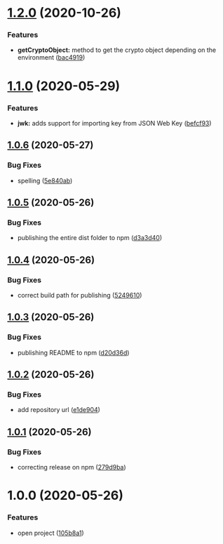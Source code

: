 # [1.2.0](https://github.com/willgm/web-crypto-tools/compare/v1.1.0...v1.2.0) (2020-10-26)


### Features

* **getCryptoObject:** method to get the crypto object depending on the environment ([bac4919](https://github.com/willgm/web-crypto-tools/commit/bac4919bd9f1f85c012f2267498972d00897172a))

# [1.1.0](https://github.com/willgm/web-crypto-tools/compare/v1.0.6...v1.1.0) (2020-05-29)


### Features

* **jwk:** adds support for importing key from JSON Web Key ([befcf93](https://github.com/willgm/web-crypto-tools/commit/befcf93dfc965c4dc801dd577689cf694b35ffa5))

## [1.0.6](https://github.com/willgm/web-crypto-tools/compare/v1.0.5...v1.0.6) (2020-05-27)


### Bug Fixes

* spelling ([5e840ab](https://github.com/willgm/web-crypto-tools/commit/5e840ab24cfc9d97a96fb33f98ad663f15801f38))

## [1.0.5](https://github.com/willgm/web-crypto-tools/compare/v1.0.4...v1.0.5) (2020-05-26)


### Bug Fixes

* publishing the entire dist folder to npm ([d3a3d40](https://github.com/willgm/web-crypto-tools/commit/d3a3d4014ee302ab51b40484e3f96e74c71deaea))

## [1.0.4](https://github.com/willgm/web-crypto-tools/compare/v1.0.3...v1.0.4) (2020-05-26)


### Bug Fixes

* correct build path for publishing ([5249610](https://github.com/willgm/web-crypto-tools/commit/52496107a8d59b4ec1dbb8922d7c5617405b1e64))

## [1.0.3](https://github.com/willgm/web-crypto-tools/compare/v1.0.2...v1.0.3) (2020-05-26)


### Bug Fixes

* publishing README to npm ([d20d36d](https://github.com/willgm/web-crypto-tools/commit/d20d36d10a99646b10a4fb85d10a13ea162fe24c))

## [1.0.2](https://github.com/willgm/web-crypto-tools/compare/v1.0.1...v1.0.2) (2020-05-26)


### Bug Fixes

* add repository url ([e1de904](https://github.com/willgm/web-crypto-tools/commit/e1de904bb3e2e69f4418d6036be2d361fe6d80c2))

## [1.0.1](https://github.com/willgm/web-crypto-tools/compare/v1.0.0...v1.0.1) (2020-05-26)


### Bug Fixes

* correcting release on npm ([279d9ba](https://github.com/willgm/web-crypto-tools/commit/279d9bab1fef38c4a4f801010895b2fee1102525))

# 1.0.0 (2020-05-26)


### Features

* open project ([105b8a1](https://github.com/willgm/web-crypto-tools/commit/105b8a1eb6b3db29f14c8fbaae5c73b859c64204))
